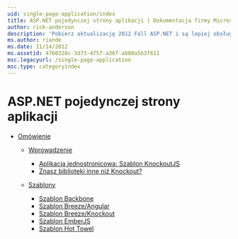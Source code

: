 ```yaml
---
uid: single-page-application/index
title: ASP.NET pojedynczej strony aplikacji | Dokumentacja firmy Microsoft
author: rick-anderson
description: 'Pobierz aktualizację 2012 Fall ASP.NET i są lepiej obsługiwani end-to-end do tworzenia aplikacji za pomocą znaczące interakcji po stronie klienta, za pomocą JavaScrip...'
ms.author: riande
ms.date: 11/14/2012
ms.assetid: 4760328c-3d73-4757-a36f-ab80a5b3f611
msc.legacyurl: /single-page-application
msc.type: categoryindex
---
```

<a name="aspnet-single-page-application"></a>ASP.NET pojedynczej strony aplikacji
====================
- [Omówienie](overview/index.md)

    - [Wprowadzenie](overview/introduction/index.md)

        - [Aplikacja jednostronicowa: Szablon KnockoutJS](overview/introduction/knockoutjs-template.md)
        - [Znasz biblioteki inne niż Knockout?](overview/introduction/other-libraries.md)
    - [Szablony](overview/templates/index.md)

        - [Szablon Backbone](overview/templates/backbonejs-template.md)
        - [Szablon Breeze/Angular](overview/templates/breezeangular-template.md)
        - [Szablon Breeze/Knockout](overview/templates/breezeknockout-template.md)
        - [Szablon EmberJS](overview/templates/emberjs-template.md)
        - [Szablon Hot Towel](overview/templates/hottowel-template.md)
